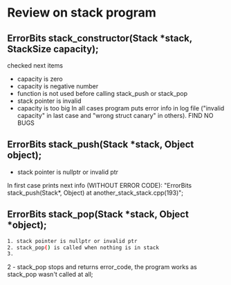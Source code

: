 # Review on stack program

## ErrorBits stack_constructor(Stack *stack, StackSize capacity);

checked next items
- capacity is zero
- capacity is negative number
- function is not used before calling stack_push or stack_pop
- stack pointer is invalid
- capacity is too big
In all cases program puts error info in log file ("invalid capacity" in last case and "wrong struct canary" in others).
FIND NO BUGS

## ErrorBits stack_push(Stack *stack, Object object);

- stack pointer is nullptr or invalid ptr

In first case prints next info (WITHOUT ERROR CODE): "ErrorBits stack_push(Stack*, Object) at another_stack_stack.cpp(193)";


## ErrorBits stack_pop(Stack *stack, Object *object);

```sh
1. stack pointer is nullptr or invalid ptr
2. stack_pop() is called when nothing is in stack
3.
```

2 - stack_pop stops and returns error_code, the program works as stack_pop wasn't called at all;
